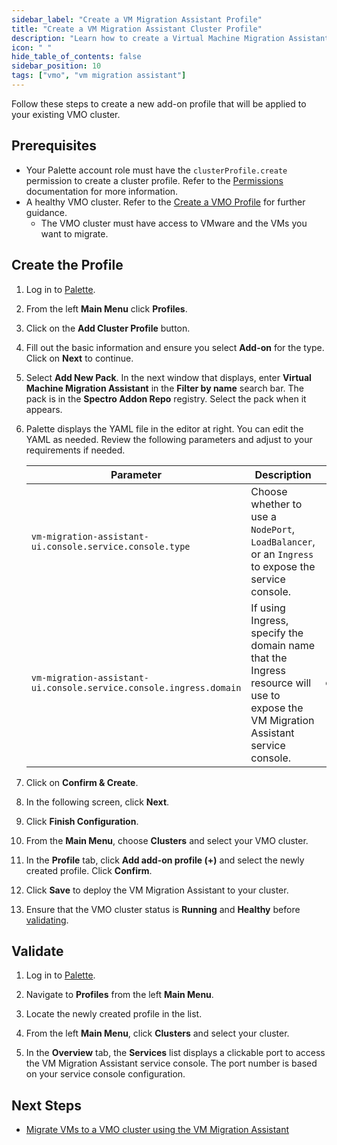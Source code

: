 ```yaml
---
sidebar_label: "Create a VM Migration Assistant Profile"
title: "Create a VM Migration Assistant Cluster Profile"
description: "Learn how to create a Virtual Machine Migration Assistant cluster profile and add it your VMO cluster"
icon: " "
hide_table_of_contents: false
sidebar_position: 10
tags: ["vmo", "vm migration assistant"]
---
```


Follow these steps to create a new add-on profile that will be applied to your existing VMO cluster.

## Prerequisites

- Your Palette account role must have the `clusterProfile.create` permission to create a cluster profile. Refer to the
  [Permissions](../../user-management/palette-rbac/permissions.md#operations)
  documentation for more information.
- A healthy VMO cluster. Refer to the [Create a VMO Profile](../create-vmo-profile.md) for further guidance.
  - The VMO cluster must have access to VMware and the VMs you want to migrate.

## Create the Profile

1. Log in to [Palette](https://console.spectrocloud.com/).

2. From the left **Main Menu** click **Profiles**.

3. Click on the **Add Cluster Profile** button.

4. Fill out the basic information and ensure you select **Add-on** for the type. Click on **Next** to continue.

5. Select **Add New Pack**. In the next window that displays, enter **Virtual Machine Migration Assistant** in the
   **Filter by name** search bar. The pack is in the **Spectro Addon Repo** registry. Select the pack when it appears.

6. Palette displays the YAML file in the editor at right. You can edit the YAML as needed. Review the following
   parameters and adjust to your requirements if needed.

   | **Parameter**                                                      | **Description**                                                                                                                    | **Default Value**            |
   | ------------------------------------------------------------------ | ---------------------------------------------------------------------------------------------------------------------------------- | ---------------------------- |
   | `vm-migration-assistant-ui.console.service.console.type`           | Choose whether to use a `NodePort`, `LoadBalancer`, or an `Ingress` to expose the service console.                                 | `"LoadBalancer"`             |
   | `vm-migration-assistant-ui.console.service.console.ingress.domain` | If using Ingress, specify the domain name that the Ingress resource will use to expose the VM Migration Assistant service console. | `console.127.0.0.1.sslip.io` |

7. Click on **Confirm & Create**.

8. In the following screen, click **Next**.

9. Click **Finish Configuration**.

10. From the **Main Menu**, choose **Clusters** and select your VMO cluster.

11. In the **Profile** tab, click **Add add-on profile (+)** and select the newly created profile. Click **Confirm**.

12. Click **Save** to deploy the VM Migration Assistant to your cluster.

13. Ensure that the VMO cluster status is **Running** and **Healthy** before [validating](#validate).

## Validate

1.  Log in to [Palette](https://console.spectrocloud.com).

2.  Navigate to **Profiles** from the left **Main Menu**.

3.  Locate the newly created profile in the list.

4.  From the left **Main Menu**, click **Clusters** and select your cluster.

5.  In the **Overview** tab, the **Services** list displays a clickable port to access the VM Migration Assistant
    service console. The port number is based on your service console configuration.

## Next Steps

- [Migrate VMs to a VMO cluster using the VM Migration Assistant](./migrate-vms-vmo-cluster.md)
